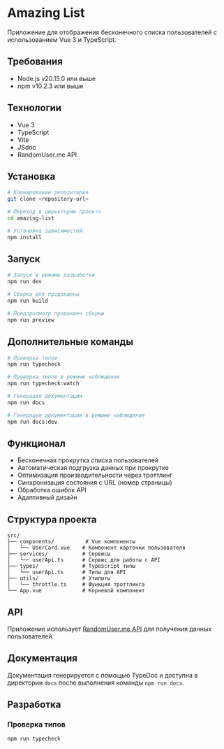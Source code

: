 # Amazing List

Приложение для отображения бесконечного списка пользователей с использованием Vue 3 и TypeScript.

## Требования

- Node.js v20.15.0 или выше
- npm v10.2.3 или выше

## Технологии

- Vue 3
- TypeScript
- Vite
- JSdoc
- RandomUser.me API

## Установка

```bash
# Клонирование репозитория
git clone <repository-url>

# Переход в директорию проекта
cd amazing-list

# Установка зависимостей
npm install
```

## Запуск

```bash
# Запуск в режиме разработки
npm run dev

# Сборка для продакшена
npm run build

# Предпросмотр продакшен сборки
npm run preview
```

## Дополнительные команды

```bash
# Проверка типов
npm run typecheck

# Проверка типов в режиме наблюдения
npm run typecheck:watch

# Генерация документации
npm run docs

# Генерация документации в режиме наблюдения
npm run docs:dev
```

## Функционал

- Бесконечная прокрутка списка пользователей
- Автоматическая подгрузка данных при прокрутке
- Оптимизация производительности через троттлинг
- Синхронизация состояния с URL (номер страницы)
- Обработка ошибок API
- Адаптивный дизайн

## Структура проекта

```
src/
├── components/          # Vue компоненты
│   └── UserCard.vue    # Компонент карточки пользователя
├── services/           # Сервисы
│   └── userApi.ts      # Сервис для работы с API
├── types/              # TypeScript типы
│   └── userApi.ts      # Типы для API
├── utils/              # Утилиты
│   └── throttle.ts     # Функция троттлинга
└── App.vue             # Корневой компонент
```

## API

Приложение использует [RandomUser.me API](https://randomuser.me/) для получения данных пользователей.

## Документация

Документация генерируется с помощью TypeDoc и доступна в директории `docs` после выполнения команды `npm run docs`.

## Разработка

### Проверка типов

```bash
npm run typecheck
```

